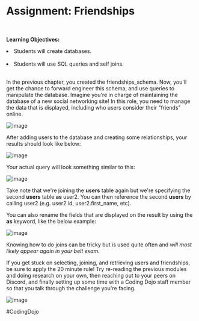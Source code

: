 <h1>Assignment: Friendships</h1><br>

<b>Learning Objectives:</b><br>

<li>Students will create databases.</li><br>

<li>Students will use SQL queries and self joins.</li><br>

In the previous chapter, you created the friendships_schema. Now, you'll get the chance to forward engineer this schema, and use queries to manipulate the database. Imagine you're in charge of maintaining the database of a new social networking site! In this role, you need to manage the data that is displayed, including who users consider their "friends" online.<br>

![image](https://github.com/theJames-CE/friendships_schema/assets/124546382/a550f81d-3c3b-478b-a697-a62354fb0bd4)

After adding users to the database and creating some relationships, your results should look like below: <br>

![image](https://github.com/theJames-CE/friendships_schema/assets/124546382/a941c1b8-c85c-4078-a232-08fdfa6698a5)

Your actual query will look something similar to this: <br>

![image](https://github.com/theJames-CE/friendships_schema/assets/124546382/37ade9ac-626a-40d2-8d62-5fdabc1ff661)

Take note that we're joining the <b>users</b> table again but we're specifying the second <b>users</b> table <b>as</b> user2.  You can then reference the second <b>users</b> by calling user2 (e.g. user2.id, user2.first_name, etc).  

You can also rename the fields that are displayed on the result by using the <b>as</b> keyword, like the below example:   

![image](https://github.com/theJames-CE/friendships_schema/assets/124546382/0db11c6f-eba7-4713-b11d-4a19545b3948)

Knowing how to do joins can be tricky but is used quite often and <i>will most likely appear again in your belt exam.</i>



If you get stuck on selecting, joining, and retrieving users and friendships, be sure to apply the 20 minute rule! Try re-reading the previous modules and doing research on your own, then reaching out to your peers on Discord, and finally setting up some time with a Coding Dojo staff member so that you talk through the challenge you're facing. <br>

![image](https://github.com/theJames-CE/friendships_schema/assets/124546382/21198737-11ec-4e21-9277-9fcd7763ee1e)

#CodingDojo
